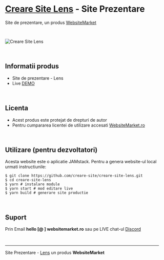 # [Creare Site Lens](https://creare-site-lens.websitemarket.ro/) - Site Prezentare

Site de prezentare, un produs [WebsiteMarket](https://websitemarket.ro)

<br />

![Creare Site Lens](https://raw.githubusercontent.com/creare-site/static/master/produse/creare-site-lens-intro.gif)

<br />

## Informatii produs

- Site de prezentare - Lens
- Live [DEMO](https://creare-site-lens.websitemarket.ro)
 
<br />

## Licenta

- Acest produs este protejat de drepturi de autor
- Pentru cumpararea licentei de utilizare accesati [WebsiteMarket.ro](https://websitemarket.ro) 

<br />

## Utilizare (pentru dezvoltatori)

Acesta website este o aplicatie JAMstack. Pentru a genera website-ul local urmati instructiunile:

```
$ git clone https://github.com/creare-site/creare-site-lens.git
$ cd creare-site-lens
$ yarn # instalare module
$ yarn start # mod editare live
$ yarn build # generare site productie
```

<br />

## Suport

Prin Email **hello [@ ] websitemarket.ro** sau pe LIVE chat-ul [Discord](https://discord.gg/MFRQmAk)

<br />

---
Site Prezentare - [Lens](https://creare-site-lens.websitemarket.ro/) un produs **WebsiteMarket**
